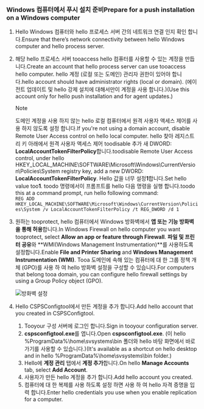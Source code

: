 ### <a name="prepare-for-a-push-installation-on-a-windows-computer"></a><span data-ttu-id="f7ea2-101">Windows 컴퓨터에서 푸시 설치 준비</span><span class="sxs-lookup"><span data-stu-id="f7ea2-101">Prepare for a push installation on a Windows computer</span></span>

1. <span data-ttu-id="f7ea2-102">Hello Windows 컴퓨터와 hello 프로세스 서버 간의 네트워크 연결 인지 확인 합니다.</span><span class="sxs-lookup"><span data-stu-id="f7ea2-102">Ensure that there’s network connectivity between hello Windows computer and hello process server.</span></span>
2. <span data-ttu-id="f7ea2-103">해당 hello 프로세스 서버 tooaccess hello 컴퓨터를 사용할 수 있는 계정을 만듭니다.</span><span class="sxs-lookup"><span data-stu-id="f7ea2-103">Create an account that hello process server can use tooaccess hello computer.</span></span> <span data-ttu-id="f7ea2-104">hello 계정 (로컬 또는 도메인) 관리자 권한이 있어야 합니다.</span><span class="sxs-lookup"><span data-stu-id="f7ea2-104">hello account should have administrator rights (local or domain).</span></span> <span data-ttu-id="f7ea2-105">(에이전트 업데이트 및 hello 강제 설치에 대해서만이 계정을 사용 합니다.)</span><span class="sxs-lookup"><span data-stu-id="f7ea2-105">(Use this account only for hello push installation and for agent updates.)</span></span>

   > [!NOTE]
   > <span data-ttu-id="f7ea2-106">도메인 계정을 사용 하지 않는 hello 로컬 컴퓨터에서 원격 사용자 액세스 제어를 사용 하지 않도록 설정 합니다.</span><span class="sxs-lookup"><span data-stu-id="f7ea2-106">If you're not using a domain account, disable Remote User Access control on hello local computer.</span></span> <span data-ttu-id="f7ea2-107">hello 찾아 레지스트리 키 아래에서 원격 사용자 액세스 제어 toodisable 추가 새 DWORD: **LocalAccountTokenFilterPolicy**합니다.</span><span class="sxs-lookup"><span data-stu-id="f7ea2-107">toodisable Remote User Access control, under hello HKEY_LOCAL_MACHINE\SOFTWARE\Microsoft\Windows\CurrentVersion\Policies\System registry key, add a new DWORD: **LocalAccountTokenFilterPolicy**.</span></span> <span data-ttu-id="f7ea2-108">Hello 값을 너무 설정**1**합니다.</span><span class="sxs-lookup"><span data-stu-id="f7ea2-108">Set hello value too**1**.</span></span> <span data-ttu-id="f7ea2-109">toodo 명령에서이 프롬프트를 hello 다음 명령을 실행 합니다.</span><span class="sxs-lookup"><span data-stu-id="f7ea2-109">toodo this at a command prompt, run hello following command:</span></span>  
   `REG ADD HKEY_LOCAL_MACHINE\SOFTWARE\Microsoft\Windows\CurrentVersion\Policies\System /v LocalAccountTokenFilterPolicy /t REG_DWORD /d 1`
   >
   >
2. <span data-ttu-id="f7ea2-110">원하는 tooprotect, hello 컴퓨터에서 Windows 방화벽에서 **앱 또는 기능 방화벽을 통해 허용**합니다.</span><span class="sxs-lookup"><span data-stu-id="f7ea2-110">In Windows Firewall on hello computer you want tooprotect, select **Allow an app or feature through Firewall**.</span></span> <span data-ttu-id="f7ea2-111">**파일 및 프린터 공유**와 **WMI(Windows Management Instrumentation)**를 사용하도록 설정합니다.</span><span class="sxs-lookup"><span data-stu-id="f7ea2-111">Enable **File and Printer Sharing** and **Windows Management Instrumentation (WMI)**.</span></span> <span data-ttu-id="f7ea2-112">Tooa 도메인에 속해 있는 컴퓨터에 대 한 그룹 정책 개체 (GPO)를 사용 하 여 hello 방화벽 설정을 구성할 수 있습니다.</span><span class="sxs-lookup"><span data-stu-id="f7ea2-112">For computers that belong tooa domain, you can configure hello firewall settings by using a Group Policy object (GPO).</span></span>

   ![방화벽 설정](./media/site-recovery-prepare-push-install-mob-svc-win/mobility1.png)

3. <span data-ttu-id="f7ea2-114">Hello CSPSConfigtool에서 만든 계정을 추가 합니다.</span><span class="sxs-lookup"><span data-stu-id="f7ea2-114">Add hello account that you created in CSPSConfigtool.</span></span>
    1.  <span data-ttu-id="f7ea2-115">Tooyour 구성 서버에 로그인 합니다.</span><span class="sxs-lookup"><span data-stu-id="f7ea2-115">Sign in tooyour configuration server.</span></span>
    2.  <span data-ttu-id="f7ea2-116">**cspsconfigtool.exe**를 엽니다.</span><span class="sxs-lookup"><span data-stu-id="f7ea2-116">Open **cspsconfigtool.exe**.</span></span> <span data-ttu-id="f7ea2-117">(이 hello %ProgramData%\home\svsystems\bin 폴더와 hello 바탕 화면에서 바로 가기를 사용할 수 있습니다.)</span><span class="sxs-lookup"><span data-stu-id="f7ea2-117">(It's available as a shortcut on hello desktop and in hello %ProgramData%\home\svsystems\bin folder.)</span></span>
    3.  <span data-ttu-id="f7ea2-118">Hello에 **계정 관리** 탭에서 **계정 추가**합니다.</span><span class="sxs-lookup"><span data-stu-id="f7ea2-118">On hello **Manage Accounts** tab, select **Add Account**.</span></span>
    4.  <span data-ttu-id="f7ea2-119">사용자가 만든 hello 계정을 추가 합니다.</span><span class="sxs-lookup"><span data-stu-id="f7ea2-119">Add hello account you created.</span></span>
    5.  <span data-ttu-id="f7ea2-120">컴퓨터에 대 한 복제를 사용 하도록 설정 하면 사용 하 여 hello 자격 증명을 입력 합니다.</span><span class="sxs-lookup"><span data-stu-id="f7ea2-120">Enter hello credentials you use when you enable replication for a computer.</span></span>
